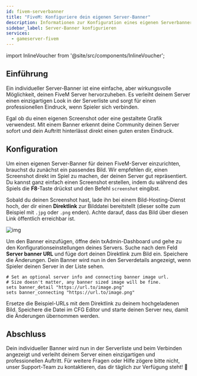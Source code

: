 ```yaml
---
id: fivem-serverbanner
title: "FiveM: Konfiguriere dein eigenen Server-Banner"
description: Informationen zur Konfiguration eines eigenen Serverbanners für deinen FiveM Server von ZAP-Hosting - ZAP-Hosting.com Dokumentation
sidebar_label: Server-Banner konfigurieren
services:
  - gameserver-fivem
---
```


import InlineVoucher from '@site/src/components/InlineVoucher';

## Einführung

Ein individueller  Server-Banner ist eine einfache, aber wirkungsvolle Möglichkeit, deinen FiveM Server hervorzuheben. Es verleiht deinem Server einen einzigartigen Look in der Serverliste und sorgt für einen professionellen Eindruck, wenn Spieler sich verbinden. 

Egal ob du einen eigenen Screenshot oder eine gestaltete Grafik verwendest. Mit einem Banner erkennt deine Community deinen Server sofort und dein Auftritt hinterlässt direkt einen guten ersten Eindruck.

<InlineVoucher />



## Konfiguration

Um einen eigenen Server-Banner für deinen FiveM-Server einzurichten, brauchst du zunächst ein passendes Bild. Wir empfehlen dir, einen Screenshot direkt im Spiel zu machen, der deinen Server gut repräsentiert. Du kannst ganz einfach einen Screenshot erstellen, indem du während des Spiels die **F8**-Taste drückst und den Befehl `screenshot` eingibst.

Sobald du deinen Screenshot hast, lade ihn bei einem Bild-Hosting-Dienst hoch, der dir einen **Direktlink** zur Bilddatei bereitstellt (dieser sollte zum Beispiel mit `.jpg` oder `.png` enden). Achte darauf, dass das Bild über diesen Link öffentlich erreichbar ist.

![img](https://screensaver01.zap-hosting.com/index.php/s/4sCEeKkyGEm3EXd/preview) 

Um den Banner einzufügen, öffne dein txAdmin-Dashboard und gehe zu den Konfigurationseinstellungen deines Servers. Suche nach dem Feld **Server banner URL** und füge dort deinen Direktlink zum Bild ein. Speichere die Änderungen. Dein Banner wird nun in den Serverdetails angezeigt, wenn Spieler deinen Server in der Liste sehen.

```
# Set an optional server info and connecting banner image url.
# Size doesn't matter, any banner sized image will be fine.
sets banner_detail "https://url.to/image.png"
sets banner_connecting "https://url.to/image.png"
```

Ersetze die Beispiel-URLs mit dem Direktlink zu deinem hochgeladenen Bild. Speichere die Datei im CFG Editor und starte deinen Server neu, damit die Änderungen übernommen werden.



## Abschluss

Dein individueller Banner wird nun in der Serverliste und beim Verbinden angezeigt und verleiht deinem Server einen einzigartigen und professionellen Auftritt. Für weitere Fragen oder Hilfe zögere bitte nicht, unser Support-Team zu kontaktieren, das dir täglich zur Verfügung steht! 🙂

<InlineVoucher />
